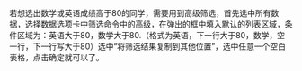 若想选出数学或英语成绩高于80的同学，需要用到高级筛选，首先选中所有数据，选择数据选项卡中筛选命令中的高级，在弹出的框中填入默认的列表区域，条件区域为：英语大于80，数学大于80.（格式为英语，下一行大于80，数学，空一行，下一行写大于80）选中“将筛选结果复制到其他位置”，选中任意一个空白表格，点击确定就可以了。